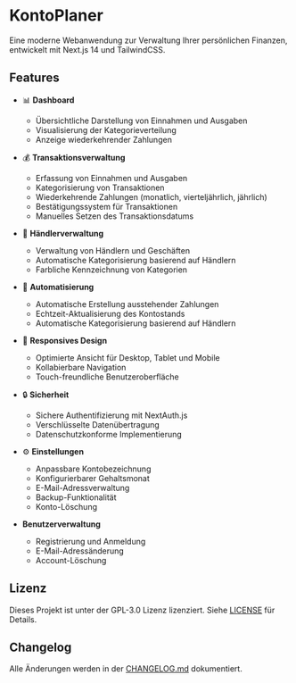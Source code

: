# KontoPlaner

Eine moderne Webanwendung zur Verwaltung Ihrer persönlichen Finanzen, entwickelt mit Next.js 14 und TailwindCSS.

## Features

- 📊 **Dashboard**
  - Übersichtliche Darstellung von Einnahmen und Ausgaben
  - Visualisierung der Kategorieverteilung
  - Anzeige wiederkehrender Zahlungen

- 💰 **Transaktionsverwaltung**
  - Erfassung von Einnahmen und Ausgaben
  - Kategorisierung von Transaktionen
  - Wiederkehrende Zahlungen (monatlich, vierteljährlich, jährlich)
  - Bestätigungssystem für Transaktionen
  - Manuelles Setzen des Transaktionsdatums

- 🏪 **Händlerverwaltung**
  - Verwaltung von Händlern und Geschäften
  - Automatische Kategorisierung basierend auf Händlern
  - Farbliche Kennzeichnung von Kategorien

- 🔄 **Automatisierung**
  - Automatische Erstellung ausstehender Zahlungen
  - Echtzeit-Aktualisierung des Kontostands
  - Automatische Kategorisierung basierend auf Händlern

- 📱 **Responsives Design**
  - Optimierte Ansicht für Desktop, Tablet und Mobile
  - Kollabierbare Navigation
  - Touch-freundliche Benutzeroberfläche

- 🔒 **Sicherheit**
  - Sichere Authentifizierung mit NextAuth.js
  - Verschlüsselte Datenübertragung
  - Datenschutzkonforme Implementierung

- ⚙️ **Einstellungen**
  - Anpassbare Kontobezeichnung
  - Konfigurierbarer Gehaltsmonat
  - E-Mail-Adressverwaltung
  - Backup-Funktionalität
  - Konto-Löschung

- **Benutzerverwaltung**
  - Registrierung und Anmeldung
  - E-Mail-Adressänderung
  - Account-Löschung

## Lizenz

Dieses Projekt ist unter der GPL-3.0 Lizenz lizenziert. Siehe [LICENSE](LICENSE) für Details.

## Changelog

Alle Änderungen werden in der [CHANGELOG.md](CHANGELOG.md) dokumentiert.